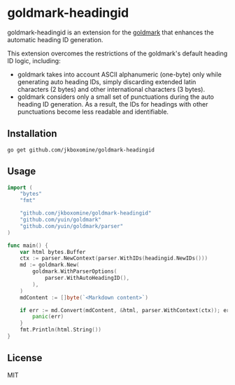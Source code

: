 goldmark-headingid
=========================

goldmark-headingid is an extension for the [goldmark](http://github.com/yuin/goldmark) 
that enhances the automatic heading ID generation.

This extension overcomes the restrictions of the goldmark's default heading ID logic, including:

* goldmark takes into account ASCII alphanumeric (one-byte) only while generating auto heading IDs, 
simply discarding extended latin characters (2 bytes) and other international characters (3 bytes).
* goldmark considers only a small set of punctuations during the auto heading ID generation. 
As a result, the IDs for headings with other punctuations become less readable and identifiable.

Installation
--------------------

```
go get github.com/jkboxomine/goldmark-headingid
```

Usage
--------------------

```go
import (
	"bytes"
	"fmt"

	"github.com/jkboxomine/goldmark-headingid"
	"github.com/yuin/goldmark"
	"github.com/yuin/goldmark/parser"
)

func main() {
	var html bytes.Buffer
	ctx := parser.NewContext(parser.WithIDs(headingid.NewIDs()))
	md := goldmark.New(
		goldmark.WithParserOptions(
			parser.WithAutoHeadingID(),
		),
	)
	mdContent := []byte(`<Markdown content>`)

	if err := md.Convert(mdContent, &html, parser.WithContext(ctx)); err != nil {
		panic(err)
	}
	fmt.Println(html.String())
}
```

License
--------------------
MIT
